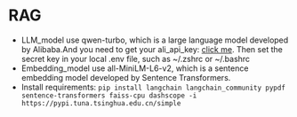 # RAG
+ LLM_model use qwen-turbo, which is a large language model developed by Alibaba.And you need to get your ali_api_key: <a href="https://help.aliyun.com/zh/model-studio/getting-started/first-api-call-to-qwen?spm=a2c4g.11186623.0.0.731a7468iv7kWt">click me</a>. Then set the secret key in your local .env file, such as ~/.zshrc or ~/.bashrc
+ Embedding_model use all-MiniLM-L6-v2, which is a sentence embedding model developed by Sentence Transformers.
+ Install requirements: `pip install langchain langchain_community pypdf sentence-transformers faiss-cpu dashscope -i https://pypi.tuna.tsinghua.edu.cn/simple`
